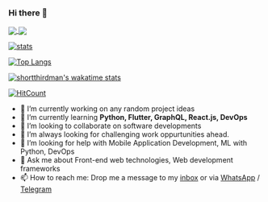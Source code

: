### Hi there 👋

<a href="https://github.com/shortthirdman" alt="Stats">
  <img align="center" src="https://github-readme-stats.vercel.app/api/?username=shortthirdman&show_icons=true&count_private=true&theme=yeblu&include_all_commits=true" />
</a>
<a href="https://github.com/shortthirdman" alt="Top Langs">
  <img align="center" src="https://github-readme-stats.vercel.app/api/top-langs/?username=shortthirdman&langs_count=10&theme=yeblu&layout=compact" />
</a>

[![stats](https://github-readme-stats.vercel.app/api?username=shortthirdman&show_icons=true&count_private=true&theme=yeblu&include_all_commits=true)](https://github.com/shortthirdman/)

[![Top Langs](https://github-readme-stats.vercel.app/api/top-langs/?username=shortthirdman&langs_count=10&theme=yeblu&layout=compact)](https://github.com/shortthirdman)

[![shortthirdman's wakatime stats](https://github-readme-stats.vercel.app/api/wakatime?username=shortthirdman&theme=yeblu)](https://github.com/shortthirdman)

[![HitCount](http://hits.dwyl.com/shortthirdman/shortthirdman.svg)](http://hits.dwyl.com/shortthirdman/shortthirdman)

<!--
**shortthirdman/shortthirdman** is a ✨ _special_ ✨ repository because its `README.md` (this file) appears on your GitHub profile.

Here are some ideas to get you started:

- 🔭 I’m currently working on ...
- 🌱 I’m currently learning ...
- 👯 I’m looking to collaborate on ...
- 🤔 I’m looking for help with ...
- 💬 Ask me about ...
- 📫 How to reach me: ...
- 😄 Pronouns: ...
- ⚡ Fun fact: ...
-->

- 🔭 I’m currently working on any random project ideas
- 🌱 I’m currently learning **Python, Flutter, GraphQL, React.js, DevOps**
- 👯 I’m looking to collaborate on software developments 
- 🌋 I’m always looking for challenging work oppurtunities ahead.
- 🤔 I’m looking for help with Mobile Application Development, ML with Python, DevOps
- 💬 Ask me about Front-end web technologies, Web development frameworks
- 📫 How to reach me: Drop me a message to my <a href="mailto:swetank.mohanty@outlook.com">inbox</a> or via <a href="https://wa.me/919007636266&text=" target="_blank" rel="noopener noreferrer">WhatsApp</a> / <a href="https://t.me/shortthirdman" target="_blank" rel="noopener noreferrer">Telegram</a>
